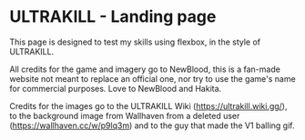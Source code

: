 # ULTRAKILL - Landing page

This page is designed to test my skills using flexbox, in the style of ULTRAKILL.

All credits for the game and imagery go to NewBlood, this is a fan-made website
not meant to replace an official one, nor try to use the game's name for
commercial purposes. Love to NewBlood and Hakita.

Credits for the images go to the ULTRAKILL Wiki (https://ultrakill.wiki.gg/),
to the background image from Wallhaven from a deleted user
(https://wallhaven.cc/w/p9lq3m) and to the guy that made the V1 balling gif.